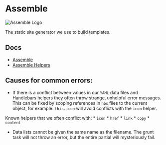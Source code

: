 # Assemble

![Assemble Logo](https://avatars2.githubusercontent.com/u/2645080?s=140)

The static site generator we use to build templates.

## Docs

  * [Assemble](http://assemble.io/docs/)
  * [Assemble Helpers](http://assemble.io/helpers/)

## Causes for common errors:

* If there is a conflict between values in our `YAML` data files and Handlebars helpers they often throw strange, unhelpful error messages. This can be fixed by scoping references in `hbs` files to the current object, for example: `this.icon` will avoid conflicts with the `icon` helper.

Known helpers that we often conflict with:
    * `icon`
    * `href`
    * `link`
    * `copy`
    * `content`

* Data lists cannot be given the same name as the filename. The grunt task will not throw an error, but the entire partial will mysteriously fail.
